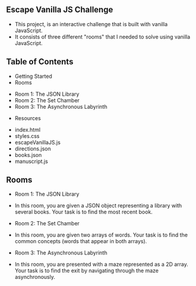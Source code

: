## Escape Vanilla JS Challenge
* This project, is an interactive challenge that is built with vanilla JavaScript.
* It consists of three different "rooms" that I needed to solve using vanilla JavaScript.

## Table of Contents

* Getting Started
* Rooms
- Room 1: The JSON Library
- Room 2: The Set Chamber
- Room 3: The Asynchronous Labyrinth

* Resources
- index.html
- styles.css
- escapeVanillaJS.js
- directions.json
- books.json
- manuscript.js

## Rooms

* Room 1: The JSON Library
- In this room, you are given a JSON object representing a library with several books. Your task is to find the most recent book.

* Room 2: The Set Chamber
- In this room, you are given two arrays of words. Your task is to find the common concepts (words that appear in both arrays).

* Room 3: The Asynchronous Labyrinth
- In this room, you are presented with a maze represented as a 2D array. Your task is to find the exit by navigating through the maze asynchronously.